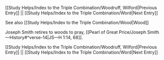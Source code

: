 [[Study Helps/Index to the Triple Combination/Woodruff, Wilford|Previous Entry]]  ||  [[Study Helps/Index to the Triple Combination/Word|Next Entry]]

 See also [[Study Helps/Index to the Triple Combination/Wood|Wood]]

 Joseph Smith retires to woods to pray, [[Pearl of Great Price/Joseph Smith—History#^verse-14|JS—H 1:14, 68]].

[[Study Helps/Index to the Triple Combination/Woodruff, Wilford|Previous Entry]]  ||  [[Study Helps/Index to the Triple Combination/Word|Next Entry]]